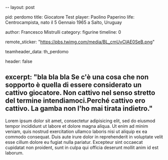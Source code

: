 --
layout: post

pid: perdomo
title: Giocatore Test
player: Paolino Paperino
life: Centrocampista, nato il 5 Gennaio 1965 a Salto, Uruguay

author: Francesco Mistrulli
category: figurine
timeline: 0

remote_sticker: "https://pbs.twimg.com/media/BL_cmUvCIAE0SeB.png"

teamheader_data: th_perdomo

header: false

excerpt: "bla bla bla Se c'è una cosa che non sopporto è quella di essere considerato un cattivo giocatore. 
Non cattivo nel senso stretto del termine intendiamoci.Perché cattivo ero cattivo. La gamba non l'ho mai tirata indietro."
---
Lorem ipsum dolor sit amet, consectetur adipisicing elit, sed do eiusmod tempor incididunt ut labore et dolore magna aliqua. Ut enim ad minim veniam, quis nostrud exercitation ullamco laboris nisi ut aliquip ex ea commodo consequat. Duis aute irure dolor in reprehenderit in voluptate velit esse cillum dolore eu fugiat nulla pariatur. Excepteur sint occaecat cupidatat non proident, sunt in culpa qui officia deserunt mollit anim id est laborum.
